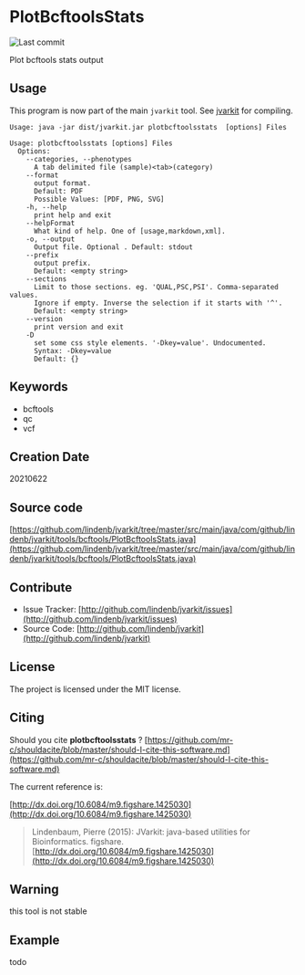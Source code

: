 # PlotBcftoolsStats

![Last commit](https://img.shields.io/github/last-commit/lindenb/jvarkit.png)

Plot bcftools stats output


## Usage


This program is now part of the main `jvarkit` tool. See [jvarkit](JvarkitCentral.md) for compiling.


```
Usage: java -jar dist/jvarkit.jar plotbcftoolsstats  [options] Files

Usage: plotbcftoolsstats [options] Files
  Options:
    --categories, --phenotypes
      A tab delimited file (sample)<tab>(category)
    --format
      output format.
      Default: PDF
      Possible Values: [PDF, PNG, SVG]
    -h, --help
      print help and exit
    --helpFormat
      What kind of help. One of [usage,markdown,xml].
    -o, --output
      Output file. Optional . Default: stdout
    --prefix
      output prefix.
      Default: <empty string>
    --sections
      Limit to those sections. eg. 'QUAL,PSC,PSI'. Comma-separated values. 
      Ignore if empty. Inverse the selection if it starts with '^'.
      Default: <empty string>
    --version
      print version and exit
    -D
      set some css style elements. '-Dkey=value'. Undocumented.
      Syntax: -Dkey=value
      Default: {}

```


## Keywords

 * bcftools
 * qc
 * vcf



## Creation Date

20210622

## Source code 

[https://github.com/lindenb/jvarkit/tree/master/src/main/java/com/github/lindenb/jvarkit/tools/bcftools/PlotBcftoolsStats.java](https://github.com/lindenb/jvarkit/tree/master/src/main/java/com/github/lindenb/jvarkit/tools/bcftools/PlotBcftoolsStats.java)


## Contribute

- Issue Tracker: [http://github.com/lindenb/jvarkit/issues](http://github.com/lindenb/jvarkit/issues)
- Source Code: [http://github.com/lindenb/jvarkit](http://github.com/lindenb/jvarkit)

## License

The project is licensed under the MIT license.

## Citing

Should you cite **plotbcftoolsstats** ? [https://github.com/mr-c/shouldacite/blob/master/should-I-cite-this-software.md](https://github.com/mr-c/shouldacite/blob/master/should-I-cite-this-software.md)

The current reference is:

[http://dx.doi.org/10.6084/m9.figshare.1425030](http://dx.doi.org/10.6084/m9.figshare.1425030)

> Lindenbaum, Pierre (2015): JVarkit: java-based utilities for Bioinformatics. figshare.
> [http://dx.doi.org/10.6084/m9.figshare.1425030](http://dx.doi.org/10.6084/m9.figshare.1425030)


## Warning

this tool is not stable

## Example

todo


